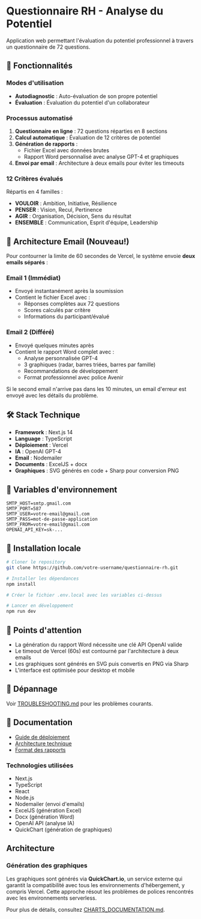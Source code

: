 # Questionnaire RH - Analyse du Potentiel

Application web permettant l'évaluation du potentiel professionnel à travers un questionnaire de 72 questions.

## 🎯 Fonctionnalités

### Modes d'utilisation
- **Autodiagnostic** : Auto-évaluation de son propre potentiel
- **Évaluation** : Évaluation du potentiel d'un collaborateur

### Processus automatisé
1. **Questionnaire en ligne** : 72 questions réparties en 8 sections
2. **Calcul automatique** : Évaluation de 12 critères de potentiel
3. **Génération de rapports** : 
   - Fichier Excel avec données brutes
   - Rapport Word personnalisé avec analyse GPT-4 et graphiques
4. **Envoi par email** : Architecture à deux emails pour éviter les timeouts

### 12 Critères évalués
Répartis en 4 familles :
- **VOULOIR** : Ambition, Initiative, Résilience
- **PENSER** : Vision, Recul, Pertinence  
- **AGIR** : Organisation, Décision, Sens du résultat
- **ENSEMBLE** : Communication, Esprit d'équipe, Leadership

## 📧 Architecture Email (Nouveau!)

Pour contourner la limite de 60 secondes de Vercel, le système envoie **deux emails séparés** :

### Email 1 (Immédiat)
- Envoyé instantanément après la soumission
- Contient le fichier Excel avec :
  - Réponses complètes aux 72 questions
  - Scores calculés par critère
  - Informations du participant/évalué

### Email 2 (Différé)
- Envoyé quelques minutes après
- Contient le rapport Word complet avec :
  - Analyse personnalisée GPT-4
  - 3 graphiques (radar, barres triées, barres par famille)
  - Recommandations de développement
  - Format professionnel avec police Avenir

Si le second email n'arrive pas dans les 10 minutes, un email d'erreur est envoyé avec les détails du problème.

## 🛠 Stack Technique

- **Framework** : Next.js 14
- **Language** : TypeScript
- **Déploiement** : Vercel
- **IA** : OpenAI GPT-4
- **Email** : Nodemailer
- **Documents** : ExcelJS + docx
- **Graphiques** : SVG générés en code + Sharp pour conversion PNG

## 📝 Variables d'environnement

```env
SMTP_HOST=smtp.gmail.com
SMTP_PORT=587
SMTP_USER=votre-email@gmail.com
SMTP_PASS=mot-de-passe-application
SMTP_FROM=votre-email@gmail.com
OPENAI_API_KEY=sk-...
```

## 🚀 Installation locale

```bash
# Cloner le repository
git clone https://github.com/votre-username/questionnaire-rh.git

# Installer les dépendances
npm install

# Créer le fichier .env.local avec les variables ci-dessus

# Lancer en développement
npm run dev
```

## 📌 Points d'attention

- La génération du rapport Word nécessite une clé API OpenAI valide
- Le timeout de Vercel (60s) est contourné par l'architecture à deux emails
- Les graphiques sont générés en SVG puis convertis en PNG via Sharp
- L'interface est optimisée pour desktop et mobile

## 🔧 Dépannage

Voir [TROUBLESHOOTING.md](TROUBLESHOOTING.md) pour les problèmes courants.

## 📄 Documentation

- [Guide de déploiement](DEPLOYMENT.md)
- [Architecture technique](docs/architecture.md)
- [Format des rapports](docs/rapports.md)

### Technologies utilisées

- Next.js
- TypeScript 
- React
- Node.js
- Nodemailer (envoi d'emails)
- ExcelJS (génération Excel)
- Docx (génération Word)
- OpenAI API (analyse IA)
- QuickChart (génération de graphiques)

## Architecture

### Génération des graphiques

Les graphiques sont générés via **QuickChart.io**, un service externe qui garantit la compatibilité avec tous les environnements d'hébergement, y compris Vercel. Cette approche résout les problèmes de polices rencontrés avec les environnements serverless.

Pour plus de détails, consultez [CHARTS_DOCUMENTATION.md](./CHARTS_DOCUMENTATION.md).